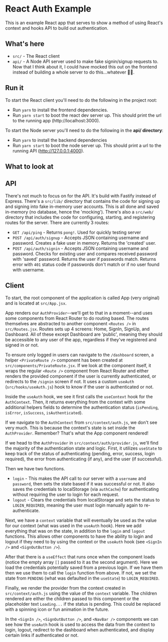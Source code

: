 # React Auth Example

This is an example React app that serves to show a method of using React's
context and hooks API to build out authentication.

## What's here

* `src/` - The React client
* `api/` - A Node API server used to make fake signin/signup requests to. Now
  that I think about it, I could have mocked this out on the frontend instead of
  building a whole server to do this...whatever 🤷‍♀️.

## Run it

To start the React client you'll need to do the following in the project root:
* Run `yarn` to install the frontend dependencies.
* Run `yarn start` to boot the react dev server up. This should print the url to
  the running app (http://localhost:3000).

To start the Node server you'll need to do the following in the **api/
directory**:
* Run `yarn` to install the backend dependencies
* Run `yarn start` to boot the node server up. This should print a url to the
  running API (http://127.0.0.1:4000).

## What to look at

## API

There's not much to focus on for the API. It's build with Fastify instead of
Express. There's a `src/lib/` directory that contains the code for signing up
and signing into fake in-memory user accounts. This is all done and saved
in-memory (no database, hence the 'mocking'). There's also a `src/web/`
directory that includes the code for configuring, starting, and registering
routes for the server. There are currently 3 routes:

* `GET /api/ping` - Returns `pong!`. Used for quickly testing server
* `POST /api/auth/signup` - Accepts JSON containing username and password.
  Creates a fake user in memory. Returns the 'created' user.
* `POST /api/auth/signin` - Accepts JSON containing username and password.
  Checks for existing user and compares received password with 'saved' password.
  Returns the user if passwords match. Returns error with `401` status code if
  passwords don't match or if no user found with username.

## Client

To start, the root component of the application is called App (very original)
and is located at `src/App.jsx`.

App renders our `AuthProvider`--we'll get to that in a moment--and uses some
components from React Router to do routing based. The routes themselves are
abstracted to another component `<Routes />` in `src/Routes.jsx`. Routes sets up
4 screens: Home, SignIn, SignUp, and Dashboard. All of these except Dashboard
are 'public', meaning they should be accessible to any user of the app,
regardless if they've registered and signed in or not.

To ensure only logged in users can navigate to the `/dashboard` screen, a helper
`<PrivateRoute />` component has been created at
`src/components/PrivateRoute.jsx`. If we look at the component itself, it wraps
the regular `<Route />` component from React Router and either renders the
provided component if the user is currently authenticated, or redirects to the
`/signin` screen if not. It uses a custom `useAuth` (`src/hooks/useAuth.js`)
hook to know if the user is authenticated or not.

Inside the `useAuth` hook, we see it first calls the `useContext` hook for the
`AuthContext`. Then, it returns everything from the context with some additional
helpers fields to determine the authentication status (`isPending`, `isError`,
`isSuccess`, `isAuthenticated`).

If we navigate to the `AuthContext` from `src/context/auth.js`, we don't see
very much. This is because the context's state is set inside the `AuthProvider`.
Remember? That's what the App component rendered!

If we head to the `AuthProvider` in `src/context/auth/provider.js`, we'll find
the majority of the authentication state and logic. First, it utilizes
`useState` to keep track of the status of authenticating (pending, error,
success, login required), the error from authenticating (if any), and the user
(if successful).

Then we have two functions.
* `login` - This makes the API call to our server with a `username` and
  `password`, then sets the state based if it was successful or not. It also
  saves the credentials to localStorage (via `authCache`) for authenticating
  without requiring the user to login for each request.
* `logout` - Clears the credentials from localStorage and sets the status to
  `LOGIN_REQUIRED`, meaning the user must login manually again to
  re-authenticate.

Next, we have a `context` variable that will eventually be used as the value for
our context (what was used in the `useAuth` hook). Here we add everything that
was on the state, in addition to the `login` and `logout` functions. This allows
other components to have the ability to login and logout if they need to by
using the context or the `useAuth` hook (see `<SignIn />` and `<SignOutButton
/>`).

After that there is a `useEffect` that runs once when the component loads
(notice the empty array `[]` passed to it as the second argument). Here we load
the credentials potentially saved from a previous login. If we have them then we
use them to call the `login` function from above. If not, we set the state from
`PENDING` (what was defaulted in the `useState`) to `LOGIN_REQUIRED`.

Finally, we render the provider from the context created in
`src/context/auth.js` using the value of the `context` variable. The children
rendered are either the children passed to this component or the placeholder
text `Loading...` if the status is pending. This could be replaced with a
spinning icon or fun animation in the future.

In the `<SignIn />`, `<SignOutButton />`, and `<NavBar />` components we can see
how the `useAuth` hook is used to access the data from the context to login,
logout, redirect to the dashboard when authenticated, and display certain links
if authenticated or not.
